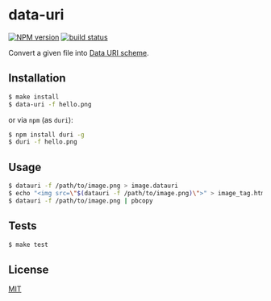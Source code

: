 
# data-uri

[![NPM version][npm-image]][npm-url]
[![build status][travis-image]][travis-url]

Convert a given file into [Data URI scheme][Wikipedia].

## Installation

```sh
$ make install
$ data-uri -f hello.png
```

or via `npm` (as `duri`):

```sh
$ npm install duri -g
$ duri -f hello.png
```

## Usage

```sh
$ datauri -f /path/to/image.png > image.datauri
$ echo "<img src=\"$(datauri -f /path/to/image.png)\">" > image_tag.html
$ datauri -f /path/to/image.png | pbcopy
```

## Tests

```sh
$ make test
```

## License

[MIT][MIT-License]

[npm-image]: https://img.shields.io/npm/v/duri.svg?style=flat-square
[npm-url]: https://npmjs.org/package/duri
[travis-image]: https://img.shields.io/travis/marcusandre/data-uri/master.svg?style=flat-square
[travis-url]: https://travis-ci.org/marcusandre/data-uri
[Wikipedia]: https://en.wikipedia.org/wiki/Data_URI_scheme
[MIT-License]: https://tldrlegal.com/license/mit-license
